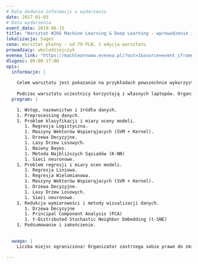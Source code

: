 ```yaml
---
# Data dodania informacji o wydarzeniu
date: 2017-01-03
# Data wydarzenia
event_date: 2019-06-15
title: "Warsztat #266 Machine Learning & Deep Learning - wprowadzenie i przegląd algorytmów"
lokalizacja: Sages
cena: Warsztat płatny - od 79 PLN, 1 edycja warsztatu
prowadzacy: wkolodziejczyk
evenea_link: "https://machlearnwaw.evenea.pl/?out=1&source=event_iframe"
dlugosc: 09:00-17:00
opis:
  informacje: |
    
    Celem warsztatu jest pokazanie na przykładach powszechnie wykorzystywanych rozwiązań w branży ML/AI. Każdy z omawianych algorytmów zostanie zaprezentowany od strony teoretycznej oraz implementacyjnej. Stack technologiczny: Python 3.X, numpy, pandas, matplotlib, scikit-learn, TensorFlow, Keras.
    
    Podczas warsztatu uczestnicy korzystają z własnych laptopów. Organizator zapewnia kawę herbatę oraz pizzę w porze lunchowej.
  program: |

    1. Wstęp, nazewnictwo i źródła danych.
    1. Preprocessing danych.
    1. Problem klasyfikacji i miary oceny modeli.
       1. Regresja Logistyczna.
       1. Maszyny Wektorów Wspierąjacych (SVM + Kernel).
       1. Drzewa Decyzyjne.
       1. Lasy Drzew Losowych.
       1. Naiwny Bayes.
       1. Metoda Najbliższych Sąsiadów (K-NN)
       1. Sieci neuronowe.
    1. Problem regresji i miary ocen modeli.
       1. Regresja Liniowa.
       1. Regresja Wielomianowa.
       1. Maszyny Wektorów Wspierąjacych (SVR + Kernel).
       1. Drzewa Decyzyjne.
       1. Lasy Drzew Losowych.
       1. Sieci neuronowe.
    1. Redukcja wymiarowości i metody wizualizacji danych.
       1. Drzewa Decyzyjne
       1. Principal Component Analysis (PCA)
       1. t-Distributed Stochastic Neighbor Embedding (t-SNE)
    1. Podsumowanie i zakończenie.
 

  uwaga: |
    Liczba miejsc ograniczona! Organizator zastrzega sobie prawo do zmiany lokalizacji wydarzenia oraz jego odwołania w przypadku niezgłoszenia się minimalnej liczby uczestników.

---
```

